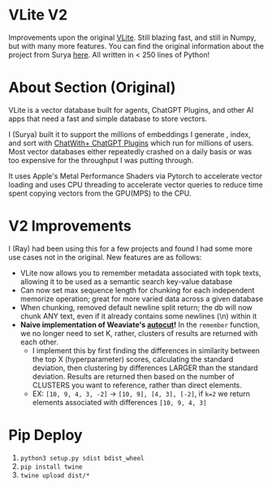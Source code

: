 # VLite V2

Improvements upon the original [VLite](https://github.com/sdan/vlite). Still blazing fast, and still in Numpy, but with
many more features. You can find the original information about the project from Surya [here](https://twitter.com/sdand/status/1676256437918633984).
All written in < 250 lines of Python!

# About Section (Original)

VLite is a vector database built for agents, ChatGPT Plugins, and other AI apps that need a fast and simple database to store vectors. 

I (Surya) built it to support the millions of embeddings I generate , index, and sort with [ChatWith+ ChatGPT Plugins](https://plugins.sdan.io/) which run for millions of users. Most vector databases either repeatedly crashed on a daily basis or was too expensive for the throughput I was putting through.

It uses Apple's Metal Performance Shaders via Pytorch to accelerate vector loading and uses CPU threading to accelerate vector queries to reduce time spent copying vectors from the GPU(MPS) to the CPU.

# V2 Improvements

I (Ray) had been using this for a few projects and found I had some more use cases not in the original. New features are
as follows:

* VLite now allows you to remember metadata associated with topk texts, allowing it to be used as a semantic 
search key-value database
* Can now set max sequence length for chunking for each independent memorize operation; great for more varied data
across a given database
* When chunking, removed default newline split return; the db will now chunk ANY text, even if it already contains
some newlines (\n) within it
* **Naive implementation of Weaviate's [autocut](https://weaviate.io/developers/weaviate/search/hybrid#limiting-results-with-autocut-and-auto_limit)!** In the 
`remember` function, we no longer need to set K, rather, clusters of results are returned with each other.
  * I implement this by first finding the differences in similarity between the top X (hyperparameter) scores, calculating
  the standard deviation, then clustering by differences LARGER than the standard deviation. Results are returned
  then based on the number of CLUSTERS you want to reference, rather than direct elements.
  * EX: `[10, 9, 4, 3, -2]` -> `[10, 9], [4, 3], [-2]`, if `k=2` we return elements associated with differences `[10, 9, 4, 3]`

# Pip Deploy
1. `python3 setup.py sdist bdist_wheel`
2. `pip install twine`
3. `twine upload dist/*`
